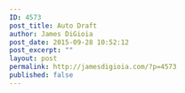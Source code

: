 ```yaml
---
ID: 4573
post_title: Auto Draft
author: James DiGioia
post_date: 2015-09-28 10:52:12
post_excerpt: ""
layout: post
permalink: http://jamesdigioia.com/?p=4573
published: false
---
```

